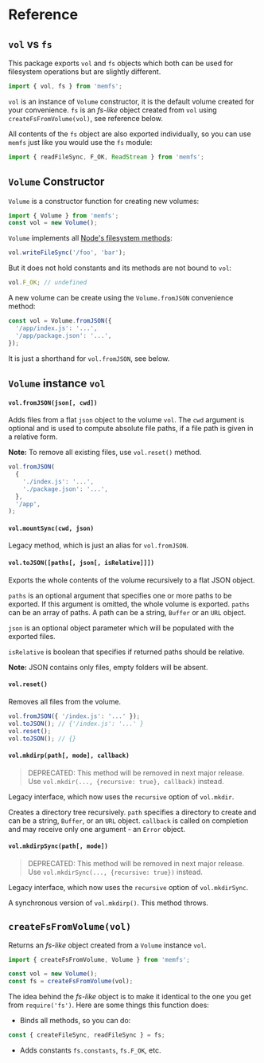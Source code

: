 # Reference

## `vol` vs `fs`

This package exports `vol` and `fs` objects which both can be used for
filesystem operations but are slightly different.

```js
import { vol, fs } from 'memfs';
```

`vol` is an instance of `Volume` constructor, it is the default volume created
for your convenience. `fs` is an _fs-like_ object created from `vol` using
`createFsFromVolume(vol)`, see reference below.

All contents of the `fs` object are also exported individually, so you can use
`memfs` just like you would use the `fs` module:

```js
import { readFileSync, F_OK, ReadStream } from 'memfs';
```

## `Volume` Constructor

`Volume` is a constructor function for creating new volumes:

```js
import { Volume } from 'memfs';
const vol = new Volume();
```

`Volume` implements all [Node's filesystem methods](https://nodejs.org/api/fs.html):

```js
vol.writeFileSync('/foo', 'bar');
```

But it does not hold constants and its methods are not bound to `vol`:

```js
vol.F_OK; // undefined
```

A new volume can be create using the `Volume.fromJSON` convenience method:

```js
const vol = Volume.fromJSON({
  '/app/index.js': '...',
  '/app/package.json': '...',
});
```

It is just a shorthand for `vol.fromJSON`, see below.

## `Volume` instance `vol`

#### `vol.fromJSON(json[, cwd])`

Adds files from a flat `json` object to the volume `vol`. The `cwd` argument
is optional and is used to compute absolute file paths, if a file path is
given in a relative form.

**Note:** To remove all existing files, use `vol.reset()` method.

```js
vol.fromJSON(
  {
    './index.js': '...',
    './package.json': '...',
  },
  '/app',
);
```

#### `vol.mountSync(cwd, json)`

Legacy method, which is just an alias for `vol.fromJSON`.

#### `vol.toJSON([paths[, json[, isRelative]]])`

Exports the whole contents of the volume recursively to a flat JSON object.

`paths` is an optional argument that specifies one or more paths to be exported.
If this argument is omitted, the whole volume is exported. `paths` can be
an array of paths. A path can be a string, `Buffer` or an `URL` object.

`json` is an optional object parameter which will be populated with the exported files.

`isRelative` is boolean that specifies if returned paths should be relative.

**Note:** JSON contains only files, empty folders will be absent.

#### `vol.reset()`

Removes all files from the volume.

```js
vol.fromJSON({ '/index.js': '...' });
vol.toJSON(); // {'/index.js': '...' }
vol.reset();
vol.toJSON(); // {}
```

#### `vol.mkdirp(path[, mode], callback)`

> DEPRECATED: This method will be removed in next major release.
> Use `vol.mkdir(..., {recursive: true}, callback)` instead.

Legacy interface, which now uses the `recursive` option of `vol.mkdir`.

Creates a directory tree recursively. `path` specifies a directory to
create and can be a string, `Buffer`, or an `URL` object. `callback` is
called on completion and may receive only one argument - an `Error` object.

#### `vol.mkdirpSync(path[, mode])`

> DEPRECATED: This method will be removed in next major release.
> Use `vol.mkdirSync(..., {recursive: true})` instead.

Legacy interface, which now uses the `recursive` option of `vol.mkdirSync`.

A synchronous version of `vol.mkdirp()`. This method throws.

## `createFsFromVolume(vol)`

Returns an _fs-like_ object created from a `Volume` instance `vol`.

```js
import { createFsFromVolume, Volume } from 'memfs';

const vol = new Volume();
const fs = createFsFromVolume(vol);
```

The idea behind the _fs-like_ object is to make it identical to the one
you get from `require('fs')`. Here are some things this function does:

- Binds all methods, so you can do:

```js
const { createFileSync, readFileSync } = fs;
```

- Adds constants `fs.constants`, `fs.F_OK`, etc.
